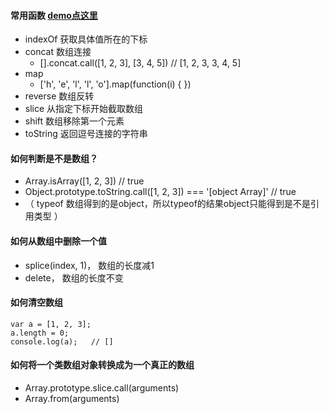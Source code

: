 #### 常用函数       [demo点这里](https://github.com/baoendemao/javascript-summary/tree/master/demos/demo-array/array-1.js)
* indexOf  获取具体值所在的下标
* concat   数组连接
    * [].concat.call([1, 2, 3], [3, 4, 5])   // [1, 2, 3, 3, 4, 5]
* map    
    * ['h', 'e', 'l', 'l', 'o'].map(function(i) { })
* reverse  数组反转
* slice  从指定下标开始截取数组
* shift  数组移除第一个元素
* toString  返回逗号连接的字符串
#### 如何判断是不是数组？  
* Array.isArray([1, 2, 3])   // true
* Object.prototype.toString.call([1, 2, 3])  === '[object Array]'   // true
* （ typeof 数组得到的是object，所以typeof的结果object只能得到是不是引用类型 ）
#### 如何从数组中删除一个值
* splice(index, 1)， 数组的长度减1
* delete， 数组的长度不变
#### 如何清空数组

```
var a = [1, 2, 3];
a.length = 0;
console.log(a);   // []
```

#### 如何将一个类数组对象转换成为一个真正的数组
* Array.prototype.slice.call(arguments)
* Array.from(arguments)

